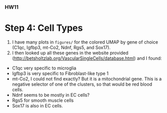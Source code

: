 ### HW11

# Step 4: Cell Types

1. I have many plots in `figures/` for the colored UMAP by gene of choice (C1qc, Igfbp3, mt-Co2, Ndnf, Rgs5, and Sox17).
2. I then looked up all these genes in the website provided (http://betsholtzlab.org/VascularSingleCells/database.html) and I found:
- C1qc very specific to microglia
- Igfbp3 is very specific to Fibroblast-like type 1
- mt-Co2, I could not find exactly? But it is a mitochondrial gene. This is a negative selector of one of the clusters, so that would be red blood cells. 
- Ndnf seems to be mostly in EC cells? 
- Rgs5 for smooth muscle cells
- Sox17 is also in EC cells. 

